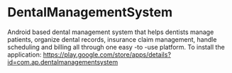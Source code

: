 # DentalManagementSystem
 Android based dental management system that helps dentists manage patients, organize dental records, insurance claim management, handle    scheduling and billing all through one easy -to -use platform. 
To install the application: https://play.google.com/store/apps/details?id=com.ap.dentalmanagementsystem
